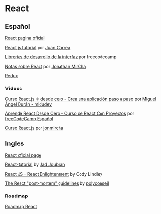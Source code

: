 
# React


## Español

[React pagina oficial](https://es.reactjs.org/docs/getting-started.html)

[React js tutorial](https://developero.io/blog/react-tutorial) por [Juan Correa](https://github.com/Developero-oficial)

[Librerías de desarrollo de la interfaz](https://www.freecodecamp.org/espanol/learn/front-end-development-libraries/) por freecodecamp

[Notas sobre React](https://jonmircha.com/react) por [Jonathan MirCha](https://www.youtube.com/channel/UCXR7VjA26PcHP3vb6F2X3VQ)

[Redux](https://es.redux.js.org/)


### Videos

[Curso React.js ⚛️ desde cero - Crea una aplicación paso a paso](https://www.youtube.com/playlist?list=PLV8x_i1fqBw0B008sQn79YxCjkHJU84pC) por [Miguel Ángel Durán - midudev](https://www.youtube.com/c/midudev)

[Aprende React Desde Cero - Curso de React Con Proyectos](https://www.youtube.com/watch?v=6Jfk8ic3KVk&ab_channel=freeCodeCampEspa%C3%B1ol) por [freeCodeCamp Español](https://www.youtube.com/channel/UC1emV4A8liRs9p80CY8ElUQ)

[Curso React.js](https://www.youtube.com/playlist?list=PLvq-jIkSeTUZ5XcUw8fJPTBKEHEKPMTKk) por [jonmircha](https://www.youtube.com/channel/UCXR7VjA26PcHP3vb6F2X3VQ)


## Ingles

[React oficial page](https://reactjs.org/)

[React-tutorial](React-tutorial.app) by [Jad Joubran](https://jadjoubran.io/)

[React JS - React Enlightenment](https://www.reactenlightenment.com/) by Cody Lindley

[The React "post-mortem" guidelines](https://react.polyconseil.fr/) by [polyconseil](https://www.polyconseil.fr/)


### Roadmap

[Roadmap React](https://roadmap.sh/react)
